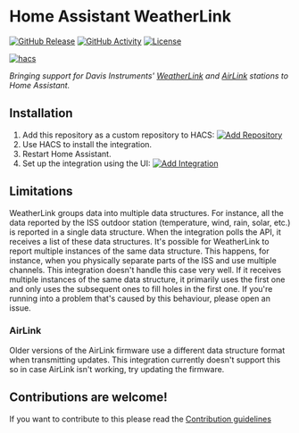 # Home Assistant WeatherLink

[![GitHub Release](https://img.shields.io/github/release/siku2/hass-weatherlink.svg?style=for-the-badge)](https://github.com/siku2/hass-weatherlink/releases)
[![GitHub Activity](https://img.shields.io/github/commit-activity/y/siku2/hass-weatherlink.svg?style=for-the-badge)](https://github.com/siku2/hass-weatherlink/commits/main)
[![License](https://img.shields.io/github/license/siku2/hass-weatherlink.svg?style=for-the-badge)](LICENSE)

[![hacs](https://img.shields.io/badge/HACS-Custom-orange.svg?style=for-the-badge)](https://hacs.xyz/docs/faq/custom_repositories)

_Bringing support for Davis Instruments' [WeatherLink](https://www.davisinstruments.com/weatherlinklive) and [AirLink](https://www.davisinstruments.com/airlink) stations to Home Assistant._

## Installation

1. Add this repository as a custom repository to HACS: [![Add Repository](https://my.home-assistant.io/badges/hacs_repository.svg)](https://my.home-assistant.io/redirect/hacs_repository/?owner=siku2&repository=hass-weatherlink&category=integration)
2. Use HACS to install the integration.
3. Restart Home Assistant.
4. Set up the integration using the UI: [![Add Integration](https://my.home-assistant.io/badges/config_flow_start.svg)](https://my.home-assistant.io/redirect/config_flow_start/?domain=weatherlink)

## Limitations

WeatherLink groups data into multiple data structures. For instance, all the data reported by the ISS outdoor station (temperature, wind, rain, solar, etc.) is reported in a single data structure.
When the integration polls the API, it receives a list of these data structures.
It's possible for WeatherLink to report multiple instances of the same data structure. This happens, for instance, when you physically separate parts of the ISS and use multiple channels.
This integration doesn't handle this case very well. If it receives multiple instances of the same data structure,
it primarily uses the first one and only uses the subsequent ones to fill holes in the first one.
If you're running into a problem that's caused by this behaviour, please open an issue.

### AirLink

Older versions of the AirLink firmware use a different data structure format when transmitting updates.
This integration currently doesn't support this so in case AirLink isn't working, try updating the firmware.

## Contributions are welcome!

If you want to contribute to this please read the [Contribution guidelines](CONTRIBUTING.md)
